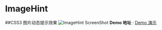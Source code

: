 # ImageHint
##CSS3 图片动态提示效果
![ImageHint ScreenShot](https://github.com/Hoooloworld/ImageHint/raw/master/screenshot.gif)
**Demo 地址** : [Demo 演示](https://hoooloworld.github.io/ImageHint/imagePage.html)

